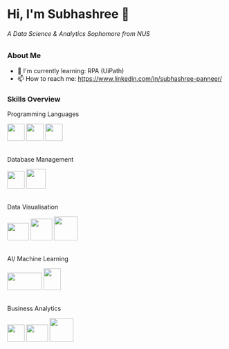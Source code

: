 # Hi, I'm Subhashree 👋 
###### A Data Science & Analytics Sophomore from NUS

### About Me
- 🌱 I'm currently learning: RPA (UiPath)
- 📫 How to reach me: https://www.linkedin.com/in/subhashree-panneer/

### Skills Overview
Programming Languages
  
[<img src="https://github.com/subhashree0209/subhashree0209/assets/169425675/12168a4b-3ae0-4bf3-9790-f336c469dd85" width="40" height="40">](https://www.python.org/)
[<img src="https://github.com/subhashree0209/subhashree0209/assets/169425675/c5e7e03f-bb58-45a9-933e-74278c2a5275" width="40" height="40">](https://www.r-project.org/)
[<img src="https://github.com/subhashree0209/subhashree0209/assets/169425675/af542b26-8f0b-4ab6-87a5-253fd2279020" width="40" height="40">](https://www.java.com/en/)

  
<br /> Database Management

[<img src="https://github.com/subhashree0209/subhashree0209/assets/169425675/33da9d0f-70f5-4dc5-8719-ad2f0a24f623" width="40" height="40">](https://www.sqlite.org/)
[<img src="https://github.com/subhashree0209/subhashree0209/assets/169425675/88b7a789-f9c5-4761-b5b1-7b952ff38a49" width="45" height="45">](https://www.microsoft.com/en-sg/sql-server/sql-server-downloads)
  

<br /> Data Visualisation

[<img src="https://github.com/subhashree0209/subhashree0209/assets/169425675/b76f0bee-c8ca-4a35-9694-63bbefd5df75" width="50" height="40">](https://www.microsoft.com/en-us/power-platform/products/power-bi)
[<img src="https://github.com/subhashree0209/subhashree0209/assets/169425675/79e879b0-3299-4484-8cf1-3a4d1fc9daa6" width="50" height="50">](https://www.tableau.com/)
[<img src="https://github.com/subhashree0209/subhashree0209/assets/169425675/460f786f-e3db-4d62-b99f-85fbad54acda" width="55" height="55">](https://www.qlik.com/us/products/qlikview)
  

<br /> AI/ Machine Learning

[<img src="https://github.com/subhashree0209/subhashree0209/assets/169425675/f59c78e2-7fb7-42cd-b01d-74ac56bd734f" width="80" height="40">](https://scikit-learn.org/stable/)
[<img src="https://github.com/subhashree0209/subhashree0209/assets/169425675/abdfad63-09ed-49c4-a33a-21b1bf7c76f3" width="40" height="50">](https://pytorch.org/)

<br /> Business Analytics
  
[<img src="https://github.com/subhashree0209/subhashree0209/assets/169425675/563a783b-f881-434d-a6ec-b28e4af98d12" width="40" height="40">](https://www.microsoft.com/en/microsoft-365/excel)
[<img src="https://github.com/subhashree0209/subhashree0209/assets/169425675/b76f0bee-c8ca-4a35-9694-63bbefd5df75" width="50" height="40">](https://www.microsoft.com/en-us/power-platform/products/power-bi)
[<img src="https://github.com/subhashree0209/subhashree0209/assets/169425675/460f786f-e3db-4d62-b99f-85fbad54acda" width="55" height="55">](https://www.qlik.com/us/products/qlikview)




